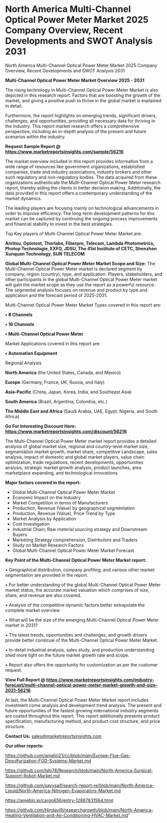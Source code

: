 # North America Multi-Channel Optical Power Meter Market 2025 Company Overview, Recent Developments and SWOT Analysis 2031
North America Multi-Channel Optical Power Meter Market 2025 Company Overview, Recent Developments and SWOT Analysis 2031

<Strong> Multi-Channel Optical Power Meter Market Overview 2025 - 2031</strong>

The rising technology in Multi-Channel Optical Power Meter Market is also depicted in this research report. Factors that are boosting the growth of the market, and giving a positive push to thrive in the global market is explained in detail.

Furthermore, the report highlights on emerging trends, significant drivers, challenges, and opportunities, providing all necessary data for thriving in the industry. This report market research offers a comprehensive perspective, including an in-depth analysis of the present and future scenarios within the industry.

<strong>Request Sample Report @ <a href=https://www.marketreportsinsights.com/sample/56216>https://www.marketreportsinsights.com/sample/56216</a></strong>

The market overview included in this report provides information from a wide range of resources like government organizations, established companies, trade and industry associations, industry brokers and other such regulatory and non-regulatory bodies. The data acquired from these organizations authenticate the Multi-Channel Optical Power Meter research report, thereby aiding the clients in better decision making. Additionally, the data provided in this report offers a contemporary understanding of the market dynamics.

The leading players are focusing mainly on technological advancements in order to improve efficiency. The long-term development patterns for this market can be captured by continuing the ongoing process improvements and financial stability to invest in the best strategies.

Top Key players of Multi-Channel Optical Power Meter Market are:

<strong>Anritsu, Optotest, Thorlabs, Fiberpro, Telecom, Lambda Photometrics, Photop Technologie, EXFO, JDSU, The 41st Institute of CETC, Shenzhen Xunquan Technology, SUN TELECOM</strong>

<strong><b>Global Multi-Channel Optical Power Meter Market Scope and Size:</b></strong>
The Multi-Channel Optical Power Meter market is declared segment by company, region (country), type, and application. Players, stakeholders, and other participants in the global Multi-Channel Optical Power Meter market will gain the market scope as they use the report as a powerful resource. The segmental analysis focuses on revenue and product by type and application and the forecast period of 2025-2031.

Multi-Channel Optical Power Meter Market Types covered in this report are:

<strong>• 8 Channels

• 16 Channels

• Multi-Channel Optical Power Meter</strong>

Market Applications covered in this report are:

<strong>• Automation Equipment</strong> 

Regional Analysis

<strong>North America</strong> (the United States, Canada, and Mexico)

<strong>Europe</strong> (Germany, France, UK, Russia, and Italy)

<strong>Asia-Pacific</strong> (China, Japan, Korea, India, and Southeast Asia)

<strong>South America</strong> (Brazil, Argentina, Colombia, etc.)

<strong>The Middle East and Africa</strong> (Saudi Arabia, UAE, Egypt, Nigeria, and South Africa)

<strong>Go For Interesting Discount Here: <a href=https://www.marketreportsinsights.com/discount/56216>https://www.marketreportsinsights.com/discount/56216</a></strong>

The Multi-Channel Optical Power Meter market report provides a detailed analysis of global market size, regional and country-level market size, segmentation market growth, market share, competitive Landscape, sales analysis, impact of domestic and global market players, value chain optimization, trade regulations, recent developments, opportunities analysis, strategic market growth analysis, product launches, area marketplace expanding, and technological innovations.

<strong><b>Major factors covered in the report:</b></strong>
<ul>
  <li>Global Multi-Channel Optical Power Meter Market </li>
  <li>Economic Impact on the Industry</li>
  <li>Market Competition in terms of Manufacturers</li>
  <li>Production, Revenue (Value) by geographical segmentation</li>
  <li>Production, Revenue (Value), Price Trend by Type</li>
  <li>Market Analysis by Application</li>
  <li>Cost Investigation</li>
  <li>Industrial Chain, Raw material sourcing strategy and Downstream Buyers</li>
  <li>Marketing Strategy comprehension, Distributors and Traders</li>
  <li>Study on Market Research Factors</li>
  <li>Global Multi-Channel Optical Power Meter Market Forecast</li>
</ul>

<strong><b>Key Point of the Multi-Channel Optical Power Meter Market report:</b></strong>

• Geographical distribution, company profiling, and various other market segmentation are provided in the report.

• For better understanding of the global Multi-Channel Optical Power Meter market status, the accurate market valuation which comprises of size, share, and revenue are also covered.

• Analysis of the competitive dynamic factors better extrapolate the complete market overview

• What will be the size of the emerging Multi-Channel Optical Power Meter market in 2031?

• The latest trends, opportunities and challenges, and growth drivers provide better construal of the Multi-Channel Optical Power Meter Market.

• In-detail industrial analysis, sales study, and production understanding shed more light on the future market growth rate and scope.

• Report also offers the opportunity for customization as per the customer request.

<strong><b>View Full Report @ <a href=https://www.marketreportsinsights.com/industry-forecast/multi-channel-optical-power-meter-market-growth-and-size-2021-56216>https://www.marketreportsinsights.com/industry-forecast/multi-channel-optical-power-meter-market-growth-and-size-2021-56216</a></b></strong>


At last, the Multi-Channel Optical Power Meter Market report includes investment come analysis and development trend analysis. The present and future opportunities of the fastest growing international industry segments are coated throughout this report. This report additionally presents product specification, manufacturing method, and product cost structure, and price structure.

<strong>Contact Us:</strong>
sales@marketreportsinsights.com

<strong>Our other reports:</strong>

<a href=https://github.com/anjaliiii21/cc/blob/main/Europe-Flue-Gas-Desulfurization-FGD-Systems-Market.md>https://github.com/anjaliiii21/cc/blob/main/Europe-Flue-Gas-Desulfurization-FGD-Systems-Market.md</a>

<a href=https://github.com/Ishi78/Research/blob/main/North-America-Surgical-Support-Robot-Market.md>https://github.com/Ishi78/Research/blob/main/North-America-Surgical-Support-Robot-Market.md</a>

<a href=https://github.com/sayysaif/search-report-re/blob/main/North-America-Liquid/North-America-Nitrogen-Evaporators-Market.md>https://github.com/sayysaif/search-report-re/blob/main/North-America-Liquid/North-America-Nitrogen-Evaporators-Market.md</a>

<a href=https://ameblo.jp/cargo656/entry-12887831564.html>https://ameblo.jp/cargo656/entry-12887831564.html</a>

<a href=https://github.com/Hindavi9/researchgrowth/blob/main/North-America-Heating-Ventilation-and-Air-Conditioning-HVAC-Market.md>https://github.com/Hindavi9/researchgrowth/blob/main/North-America-Heating-Ventilation-and-Air-Conditioning-HVAC-Market.md</a>"
